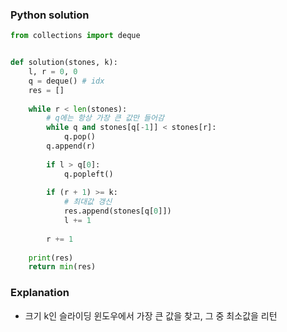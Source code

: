 ### Python solution
```python
from collections import deque


def solution(stones, k):
    l, r = 0, 0
    q = deque() # idx
    res = []
    
    while r < len(stones):
        # q에는 항상 가장 큰 값만 들어감
        while q and stones[q[-1]] < stones[r]:
            q.pop()
        q.append(r)
        
        if l > q[0]:
            q.popleft()
            
        if (r + 1) >= k:
            # 최대값 갱신
            res.append(stones[q[0]])
            l += 1
            
        r += 1
    
    print(res)
    return min(res)
```

### Explanation
- 크기 k인 슬라이딩 윈도우에서 가장 큰 값을 찾고, 그 중 최소값을 리턴
